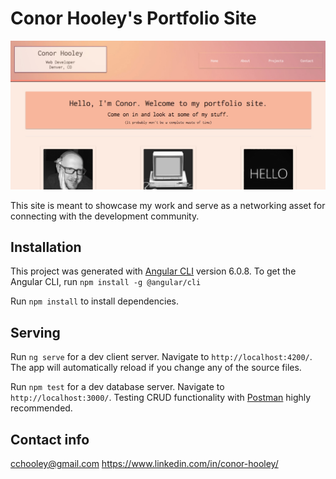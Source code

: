 # Conor Hooley's Portfolio Site

![site image](screenshot.jpg)

This site is meant to showcase my work and serve as a networking asset for connecting with the development community.

## Installation

This project was generated with [Angular CLI](https://github.com/angular/angular-cli) version 6.0.8. To get the Angular CLI, run `npm install -g @angular/cli`

Run `npm install` to install dependencies.

## Serving

Run `ng serve` for a dev client server. Navigate to `http://localhost:4200/`. The app will automatically reload if you change any of the source files.

Run `npm test` for a dev database server. Navigate to `http://localhost:3000/`. Testing CRUD functionality with [Postman](https://www.getpostman.com/) highly recommended.

## Contact info
cchooley@gmail.com
https://www.linkedin.com/in/conor-hooley/
